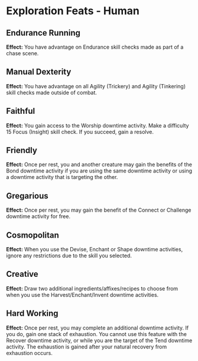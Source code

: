 # Exploration Feats - Human

## Endurance Running

**Effect:** You have advantage on Endurance skill checks made as part of a chase scene.

## Manual Dexterity

**Effect:** You have advantage on all Agility (Trickery) and Agility (Tinkering) skill checks made outside of combat.

## Faithful

**Effect:** You gain access to the Worship downtime activity. Make a difficulty 15 Focus (Insight) skill check. If you succeed, gain a resolve.

## Friendly

**Effect:** Once per rest, you and another creature may gain the benefits of the Bond downtime activity if you are using the same downtime activity or using a downtime activity that is targeting the other.

## Gregarious

**Effect:** Once per rest, you may gain the benefit of the Connect or Challenge downtime activity for free.

## Cosmopolitan

**Effect:** When you use the Devise, Enchant or Shape downtime activities, ignore any restrictions due to the skill you selected.

## Creative

**Effect:** Draw two additional ingredients/affixes/recipes to choose from when you use the Harvest/Enchant/Invent downtime activities.

## Hard Working

**Effect:** Once per rest, you may complete an additional downtime activity. If you do, gain one stack of exhaustion. You cannot use this feature with the Recover downtime activity, or while you are the target of the Tend downtime activity. The exhaustion is gained after your natural recovery from exhaustion occurs.

